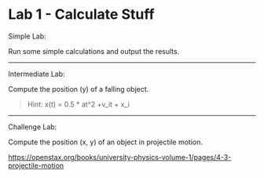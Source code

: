 Lab 1 - Calculate Stuff
=======================
Simple Lab:

Run some simple calculations and output the results.

-----------------------
Intermediate Lab:

Compute the position (y) of a falling object.

>Hint: x(t) = 0.5 * at^2 +v_it + x_i

-----------------------
Challenge Lab:

Compute the position (x, y) of an object in projectile motion.

https://openstax.org/books/university-physics-volume-1/pages/4-3-projectile-motion

